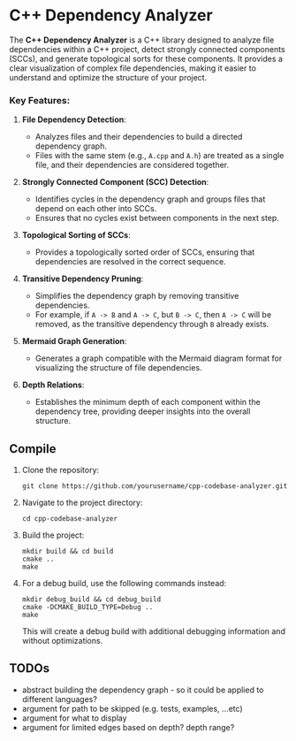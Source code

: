 # C++ Dependency Analyzer


The **C++ Dependency Analyzer** is a C++ library designed to analyze file dependencies within a C++ project, detect strongly connected components (SCCs), and generate topological sorts for these components. It provides a clear visualization of complex file dependencies, making it easier to understand and optimize the structure of your project.

### Key Features:

1. **File Dependency Detection**: 
   - Analyzes files and their dependencies to build a directed dependency graph.
   - Files with the same stem (e.g., `A.cpp` and `A.h`) are treated as a single file, and their dependencies are considered together.

2. **Strongly Connected Component (SCC) Detection**: 
   - Identifies cycles in the dependency graph and groups files that depend on each other into SCCs.
   - Ensures that no cycles exist between components in the next step.

3. **Topological Sorting of SCCs**: 
   - Provides a topologically sorted order of SCCs, ensuring that dependencies are resolved in the correct sequence.

4. **Transitive Dependency Pruning**: 
   - Simplifies the dependency graph by removing transitive dependencies. 
   - For example, if `A -> B` and `A -> C`, but `B -> C`, then `A -> C` will be removed, as the transitive dependency through `B` already exists.

5. **Mermaid Graph Generation**: 
   - Generates a graph compatible with the Mermaid diagram format for visualizing the structure of file dependencies.

6. **Depth Relations**: 
   - Establishes the minimum depth of each component within the dependency tree, providing deeper insights into the overall structure.


## Compile

1. Clone the repository:
   ```
   git clone https://github.com/yourusername/cpp-codebase-analyzer.git
   ```

2. Navigate to the project directory:
   ```
   cd cpp-codebase-analyzer
   ```

3. Build the project:
   ```
   mkdir build && cd build
   cmake ..
   make
   ```


4. For a debug build, use the following commands instead:
   ```
   mkdir debug_build && cd debug_build
   cmake -DCMAKE_BUILD_TYPE=Debug ..
   make
   ```

   This will create a debug build with additional debugging information and without optimizations.


## TODOs

- abstract building the dependency graph - so it could be applied to different languages?
- argument for path to be skipped (e.g. tests, examples, ...etc)
- argument for what to display
- argument for limited edges based on depth? depth range?
